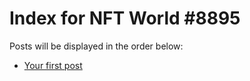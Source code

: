 # Index for NFT World #8895
Posts will be displayed in the order below:

- [Your first post](./001-first.md)

